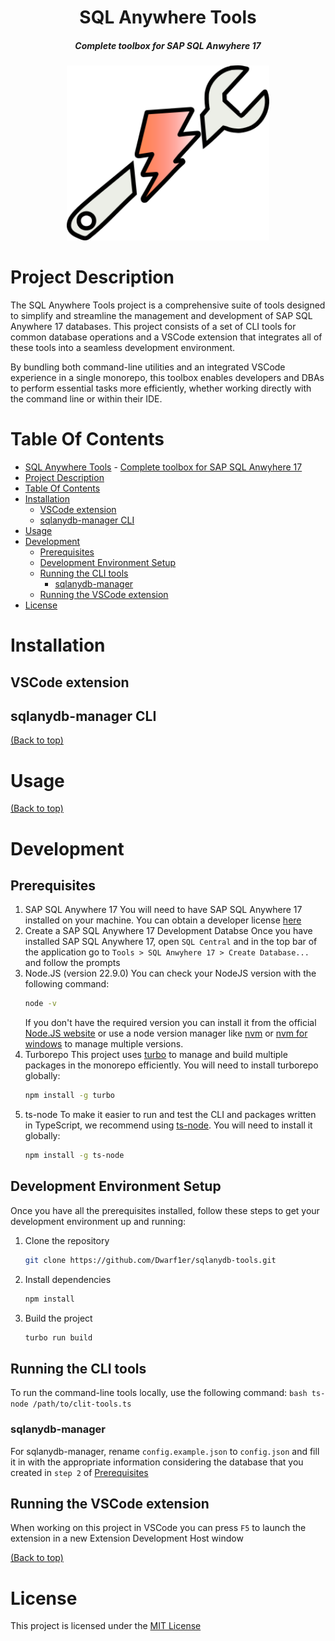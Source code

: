<div align="center">

# SQL Anywhere Tools
##### Complete toolbox for SAP SQL Anwyhere 17

<img alt="sqlanydb-tools-logo" height="280" src="./assets/sqlanydb-tools-logo.png" />
</div>

# Project Description
The SQL Anywhere Tools project is a comprehensive suite of tools designed to simplify and streamline the management and development of SAP SQL Anywhere 17 databases. This project consists of a set of CLI tools for common database operations and a VSCode extension that integrates all of these tools into a seamless development environment.

By bundling both command-line utilities and an integrated VSCode experience in a single monorepo, this toolbox enables developers and DBAs to perform essential tasks more efficiently, whether working directly with the command line or within their IDE.

# Table Of Contents
- [SQL Anywhere Tools](#sql-anywhere-tools)
        - [Complete toolbox for SAP SQL Anwyhere 17](#complete-toolbox-for-sap-sql-anwyhere-17)
- [Project Description](#project-description)
- [Table Of Contents](#table-of-contents)
- [Installation](#installation)
  - [VSCode extension](#vscode-extension)
  - [sqlanydb-manager CLI](#sqlanydb-manager-cli)
- [Usage](#usage)
- [Development](#development)
  - [Prerequisites](#prerequisites)
  - [Development Environment Setup](#development-environment-setup)
  - [Running the CLI tools](#running-the-cli-tools)
    - [sqlanydb-manager](#sqlanydb-manager)
  - [Running the VSCode extension](#running-the-vscode-extension)
- [License](#license)

# Installation

## VSCode extension

## sqlanydb-manager CLI

[(Back to top)](#table-of-contents)

# Usage

[(Back to top)](#table-of-contents)

# Development

## Prerequisites

1. SAP SQL Anywhere 17
    You will need to have SAP SQL Anywhere 17 installed on your machine. You can obtain a developer license [here](https://www.sqlanywhere.info/EN/sql-anywhere/sql-anywhere-trial.html)
2. Create a SAP SQL Anywhere 17 Development Databse
    Once you have installed SAP SQL Anywhere 17, open `SQL Central` and in the top bar of the application go to `Tools > SQL Anwyhere 17 > Create Database...` and follow the prompts
2. Node.JS (version 22.9.0)
    You can check your NodeJS version with the following command:
    ```bash
    node -v
    ```
    If you don't have the required version you can install it from the official [Node.JS website](https://nodejs.org) or use a node version manager like [nvm](https://github.com/nvm-sh/nvm) or [nvm for windows](https://github.com/coreybutler/nvm-windows) to manage multiple versions.
3. Turborepo
    This project uses [turbo](https://turbo.build) to manage and build multiple packages in the monorepo efficiently. You will need to install turborepo globally:
    ```bash
    npm install -g turbo
    ```
4. ts-node
    To make it easier to run and test the CLI and packages written in TypeScript, we recommend using [ts-node](https://www.npmjs.com/package/ts-node). You will need to install it globally:
    ```bash
    npm install -g ts-node
    ```

## Development Environment Setup

Once you have all the prerequisites installed, follow these steps to get your development environment up and running:

1. Clone the repository
    ```bash
    git clone https://github.com/Dwarf1er/sqlanydb-tools.git
    ```
2. Install dependencies
    ```bash
    npm install
    ```
3. Build the project
    ```bash
    turbo run build
   ```

## Running the CLI tools

To run the command-line tools locally, use the following command:
    ```bash
    ts-node /path/to/clit-tools.ts
    ```

### sqlanydb-manager

For sqlanydb-manager, rename `config.example.json` to `config.json` and fill it in with the appropriate information considering the database that you created in `step 2` of [Prerequisites](#prerequisites)

## Running the VSCode extension

When working on this project in VSCode you can press `F5` to launch the extension in a new Extension Development Host window

[(Back to top)](#table-of-contents)

# License

This project is licensed under the [MIT License](LICENSE)